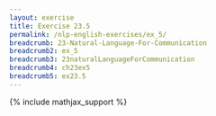 ```yaml
---
layout: exercise
title: Exercise 23.5
permalink: /nlp-english-exercises/ex_5/
breadcrumb: 23-Natural-Language-For-Communication
breadcrumb2: ex_5
breadcrumb3: 23naturalLanguageForCommunication
breadcrumb4: ch23ex5
breadcrumb5: ex23.5
---
```


{% include mathjax_support %}

